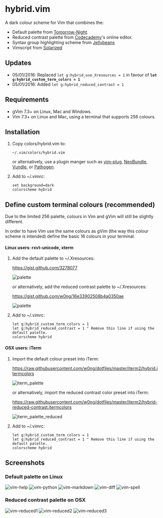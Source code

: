 # hybrid.vim

A dark colour scheme for Vim that combines the:

-   Default palette from [Tomorrow-Night](https://github.com/chriskempson/vim-tomorrow-theme).
-   Reduced contrast palette from [Codecademy](https://www.codecademy.com)'s
    online editor.
-   Syntax group highlighting scheme from [Jellybeans](https://github.com/nanotech/jellybeans.vim)
-   Vimscript from [Solarized](https://github.com/altercation/vim-colors-solarized)

## Updates

-   05/01/2016: Replaced `let g:hybrid_use_Xresources = 1` in favour of __`let
    g:hybrid_custom_term_colors = 1`__
-   05/01/2016: Added `let g:hybrid_reduced_contrast = 1`

## Requirements

-   gVim 7.3+ on Linux, Mac and Windows.
-   Vim 7.3+ on Linux and Mac, using a terminal that supports 256 colours.

## Installation

1.  Copy colors/hybrid.vim to:

    ```
    ~/.vim/colors/hybrid.vim
    ```

    or alternatively, use a plugin manger such as
    [vim-plug](https://github.com/junegunn/vim-plug),
    [NeoBundle](https://github.com/Shougo/neobundle.vim),
    [Vundle](https://github.com/gmarik/Vundle.vim), or
    [Pathogen](https://github.com/tpope/vim-pathogen).

2.  Add to ~/.vimrc:

    ```vim
    set background=dark
    colorscheme hybrid
    ```

## Define custom terminal colours (recommended)

Due to the limited 256 palette, colours in Vim and gVim will still be slightly
different.

In order to have Vim use the same colours as gVim (the way this colour scheme
is intended) define the basic 16 colours in your terminal.

#### Linux users: rxvt-unicode, xterm

1.  Add the default palette to ~/.Xresources:

    https://gist.github.com/3278077

    ![palette](http://dl.dropbox.com/u/23813887/Xresources-palette.png)

    or alternatively, add the reduced contrast palette to ~/.Xresources:

    https://gist.github.com/w0ng/16e33902508b4a0350ae

    ![palette](https://www.dropbox.com/s/0ny88dmfw84kcma/Xresources-palette-low.png?dl=1)

2.  Add to ~/.vimrc:

    ```vim
    let g:hybrid_custom_term_colors = 1
    let g:hybrid_reduced_contrast = 1 " Remove this line if using the default palette.
    colorscheme hybrid
    ```

#### OSX users: iTerm

1.  Import the default colour preset into iTerm:

    https://raw.githubusercontent.com/w0ng/dotfiles/master/iterm2/hybrid.itermcolors

    ![iterm_palette](http://i.imgur.com/wSWCyen.png)

    or alternatively, import the reduced contrast color preset into iTerm:

    https://raw.githubusercontent.com/w0ng/dotfiles/master/iterm2/hybrid-reduced-contrast.itermcolors

    ![iterm_palette_reduced](https://www.dropbox.com/s/mrvr3ftkmym0fok/iterm_palette_reduced.png?dl=1)


2.  Add to ~/.vimrc:

    ```vim
    let g:hybrid_custom_term_colors = 1
    let g:hybrid_reduced_contrast = 1 " Remove this line if using the default palette.
    colorscheme hybrid
    ```

## Screenshots

### Default palette on Linux

![vim-help](http://dl.dropbox.com/u/23813887/vim-help.png)
![vim-python](http://dl.dropbox.com/u/23813887/vim-python.png)
![vim-markdown](http://dl.dropbox.com/u/23813887/vim-markdown.png)
![vim-diff](http://dl.dropbox.com/u/23813887/vim-diff.png)
![vim-spell](https://dl.dropboxusercontent.com/u/23813887/vim-spell.png)

### Reduced contrast palette on OSX

![vim-reduced1](https://www.dropbox.com/s/57mjs7rfzq1h128/vim-reduced1.png?dl=1)
![vim-reduced2](https://www.dropbox.com/s/l6nvcm91llfxwjx/vim-reduced2.png?dl=1)
![vim-reduced3](https://www.dropbox.com/s/838qoahio9klsz6/vim-reduced3.png?dl=1)

